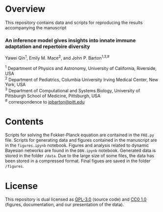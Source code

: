 # Overview

This repository contains data and scripts for reproducing the results accompanying the manuscript

### An inference model gives insights into innate immune adaptation and repertoire diversity

Yawei Qin<sup>1</sup>, Emily M. Mace<sup>2</sup>, and John P. Barton<sup>1,3,#</sup>

<sup>1</sup> Department of Physics and Astronomy, University of California, Riverside, USA   \
<sup>2</sup> Department of Pediatrics, Columbia University Irving Medical Center, New York, USA   \
<sup>3</sup> Department of Computational and Systems Biology, University of Pittsburgh School of Medicine, Pittsburgh, USA   \
<sup>#</sup> correspondence to [jpbarton@pitt.edu](mailto:jpbarton@pitt.edu)

# Contents

Scripts for solving the Fokker-Planck equation are contained in the `FKE.py` file. Scripts for generating data and figures contained in the manuscript are in the `figures.ipynb` notebook. Figures and analysis related to dynamic Bayesian networks are found in the `DBN.ipynb` notebook. Generated data is stored in the folder `/data`. Due to the large size of some files, the data has been stored in a compressed format. Final figues are saved in the folder `/figures`.

# License

This repository is dual licensed as [GPL-3.0](LICENSE-GPL) (source code) and [CC0 1.0](LICENSE-CC0) (figures, documentation, and our presentation of the data).

